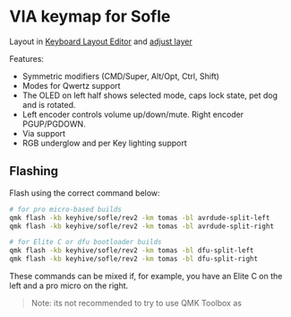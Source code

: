 # VIA keymap for Sofle

Layout in [Keyboard Layout Editor](http://www.keyboard-layout-editor.com/#/gists/76efb423a46cbbea75465cb468eef7ff) and [adjust layer](http://www.keyboard-layout-editor.com/#/gists/4bcf66f922cfd54da20ba04905d56bd4)

Features:

-   Symmetric modifiers (CMD/Super, Alt/Opt, Ctrl, Shift)
-   Modes for Qwertz support
-   The OLED on left half shows selected mode, caps lock state, pet dog and is rotated.
-   Left encoder controls volume up/down/mute. Right encoder PGUP/PGDOWN.
-   Via support
-   RGB underglow and per Key lighting support

## Flashing

Flash using the correct command below:

```sh
# for pro micro-based builds
qmk flash -kb keyhive/sofle/rev2 -km tomas -bl avrdude-split-left
qmk flash -kb keyhive/sofle/rev2 -km tomas -bl avrdude-split-right

# for Elite C or dfu bootloader builds
qmk flash -kb keyhive/sofle/rev2 -km tomas -bl dfu-split-left
qmk flash -kb keyhive/sofle/rev2 -km tomas -bl dfu-split-right
```

These commands can be mixed if, for example, you have an Elite C on the left and a pro micro on the right.

> Note: its not recommended to try to use QMK Toolbox as
